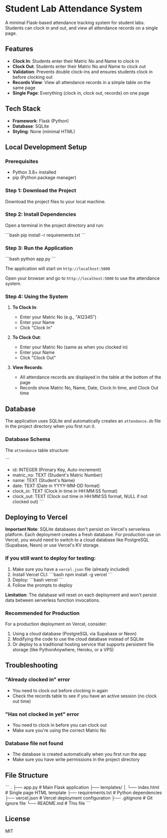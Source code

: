 # Student Lab Attendance System

A minimal Flask-based attendance tracking system for student labs. Students can clock in and out, and view all attendance records on a single page.

## Features

- **Clock In**: Students enter their Matric No and Name to clock in
- **Clock Out**: Students enter their Matric No and Name to clock out
- **Validation**: Prevents double clock-ins and ensures students clock in before clocking out
- **Records View**: View all attendance records in a simple table on the same page
- **Single Page**: Everything (clock in, clock out, records) on one page

## Tech Stack

- **Framework**: Flask (Python)
- **Database**: SQLite
- **Styling**: None (minimal HTML)

## Local Development Setup

### Prerequisites

- Python 3.8+ installed
- pip (Python package manager)

### Step 1: Download the Project

Download the project files to your local machine.

### Step 2: Install Dependencies

Open a terminal in the project directory and run:

\`\`\`bash
pip install -r requirements.txt
\`\`\`

### Step 3: Run the Application

\`\`\`bash
python app.py
\`\`\`

The application will start on `http://localhost:5000`

Open your browser and go to `http://localhost:5000` to use the attendance system.

### Step 4: Using the System

1. **To Clock In**:
   - Enter your Matric No (e.g., "A12345")
   - Enter your Name
   - Click "Clock In"

2. **To Clock Out**:
   - Enter your Matric No (same as when you clocked in)
   - Enter your Name
   - Click "Clock Out"

3. **View Records**:
   - All attendance records are displayed in the table at the bottom of the page
   - Records show Matric No, Name, Date, Clock In time, and Clock Out time

## Database

The application uses SQLite and automatically creates an `attendance.db` file in the project directory when you first run it.

### Database Schema

The `attendance` table structure:

\`\`\`
- id: INTEGER (Primary Key, Auto-increment)
- matric_no: TEXT (Student's Matric Number)
- name: TEXT (Student's Name)
- date: TEXT (Date in YYYY-MM-DD format)
- clock_in: TEXT (Clock in time in HH:MM:SS format)
- clock_out: TEXT (Clock out time in HH:MM:SS format, NULL if not clocked out)
\`\`\`

## Deploying to Vercel

**Important Note**: SQLite databases don't persist on Vercel's serverless platform. Each deployment creates a fresh database. For production use on Vercel, you would need to switch to a cloud database like PostgreSQL (Supabase, Neon) or use Vercel's KV storage.

### If you still want to deploy for testing:

1. Make sure you have a `vercel.json` file (already included)
2. Install Vercel CLI:
   \`\`\`bash
   npm install -g vercel
   \`\`\`
3. Deploy:
   \`\`\`bash
   vercel
   \`\`\`
4. Follow the prompts to deploy

**Limitation**: The database will reset on each deployment and won't persist data between serverless function invocations.

### Recommended for Production

For a production deployment on Vercel, consider:
1. Using a cloud database (PostgreSQL via Supabase or Neon)
2. Modifying the code to use the cloud database instead of SQLite
3. Or deploy to a traditional hosting service that supports persistent file storage (like PythonAnywhere, Heroku, or a VPS)

## Troubleshooting

### "Already clocked in" error
- You need to clock out before clocking in again
- Check the records table to see if you have an active session (no clock out time)

### "Has not clocked in yet" error
- You need to clock in before you can clock out
- Make sure you're using the correct Matric No

### Database file not found
- The database is created automatically when you first run the app
- Make sure you have write permissions in the project directory

## File Structure

\`\`\`
.
├── app.py                 # Main Flask application
├── templates/
│   └── index.html        # Single page HTML template
├── requirements.txt      # Python dependencies
├── vercel.json          # Vercel deployment configuration
├── .gitignore           # Git ignore file
└── README.md            # This file
\`\`\`

## License

MIT

